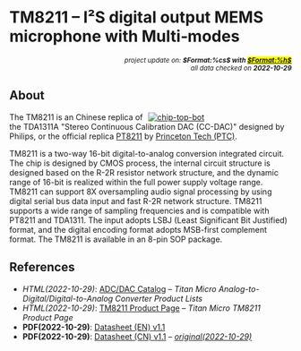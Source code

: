 # TM8211 – I²S digital output MEMS microphone with Multi‐modes

<div style="display:flex;justify-content:right;">
<small><em>project update on: <strong>$Format:%cs$ with <mark><a href="https://github.com/tiacsys/bridle-electronic/commits/$Format:%h$" title="$Format:%B$" target="_blank">$Format:%h$</a></mark></strong></em></small>
</div>
<div style="display:flex;justify-content:right;">
<small><em>all data checked on <strong>2022-10-29</strong></em></small>
</div>

## About

<span style="width:256px;float:right;">[![chip-top-bot]][chip-top-bot]</span>

[chip-top-bot]: electronic/components/titan-micro-electronics/TM8211/chip-top-bot.png "Titan Micro Electronics TM8211"

The TM8211 is an Chinese replica of the TDA1311A "Stereo Continuous Calibration
DAC (CC-DAC)" designed by Philips, or the official replica
[PT8211](http://www.princeton.com.tw/en-us/products/multimediaaudioic/digitaltoanalogconverter.aspx)
by [Princeton Tech (PTC)](https://www.princeton.com.tw/).

TM8211 is a two-way 16-bit digital-to-analog conversion integrated circuit. The
chip is designed by CMOS process, the internal circuit structure is designed
based on the R-2R resistor network structure, and the dynamic range of 16-bit
is realized within the full power supply voltage range. TM8211 can support 8X
oversampling audio signal processing by using digital serial bus data input
and fast R-2R network structure. TM8211 supports a wide range of sampling
frequencies and is compatible with PT8211 and TDA1311. The input adopts
LSBJ (Least Significant Bit Justified) format, and the digital encoding
format adopts MSB-first complement format. The TM8211 is available in
an 8-pin SOP package.

## References

* *HTML(2022-10-29)*: [ADC/DAC Catalog]
  – *Titan Micro Analog-to-Digital/Digital-to-Analog Converter Product Lists*
* *HTML(2022-10-29)*: [TM8211 Product Page]
  – *Titan Micro TM8211 Product Page*
* **PDF(2022-10-29)**: [Datasheet (EN) v1.1]
* **PDF(2022-10-29)**: [Datasheet (CN) v1.1]
  – *[original(2022-10-29)](http://www.titanmec.com/index.php/product/download/id/609.html)*

[ADC/DAC Catalog]: http://www.titanmec.com/index.php/product/viewlist/typeid/95.html "Titan Micro Electronics ADC/DAC Catalog"
[TM8211 Product Page]: http://www.titanmec.com/index.php/product/view/id/609.html "Titan Micro Electronics TM8211 Product Page"
[Datasheet (EN) v1.1]: electronic/components/titan-micro-electronics/TM8211/datasheet-en-v1.1-20170703.pdf "2022-10-29: TM8211 Datasheet (EN), V1.1, Jul. 17, 2017"
[Datasheet (CN) v1.1]: electronic/components/titan-micro-electronics/TM8211/datasheet-cn-v1.1-20170703.pdf "2022-10-29: TM8211 Datasheet (CN), V1.1, Jul. 17, 2017"
